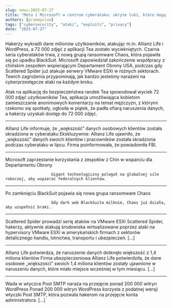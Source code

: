```yaml
---
slug: news-2025-07-27
title: "Meta i Microsoft w centrum cyberataku: ukryte luki, które mogą wykradać Twoje dane!"
authors: [przemyslvw]
tags: ["cybersecurity", "ataki", "exploits", "privacy"]
date: "2025-07-27"
---
```


Hakerzy wykradli dane milionów użytkowników, atakując m.in. Allianz Life i WordPress, a 72 000 zdjęć z aplikacji Tea zostało wyciekniętych. Czarna seria cyberataków trwa, z nową grupą ransomware Chaos, która pojawiła się po upadku BlackSuit. Microsoft zapowiedział zakończenie współpracy z chińskim zespołem wspierającym Departament Obrony USA, podczas gdy Scattered Spider już atakuje serwery VMware ESXi w różnych sektorach. Tewich zagrożenia przypominają, jak bardzo jesteśmy narażeni na cyberprzestępcze ataki na każdym kroku.

<!-- truncate -->

Atak na aplikację do bezpieczeństwa randek Tea spowodował wyciek 72 000 zdjęć użytkowników
Tea, aplikacja umożliwiająca kobietom zamieszczanie anonimowych komentarzy na temat mężczyzn, z którymi rzekomo się spotkały, ogłosiła w piątek, że padła ofiarą naruszenia danych, a hakerzy uzyskali dostęp do 72 000 zdjęć.

---
Allianz Life informuje, że „większość” danych osobowych klientów została skradziona w cyberataku
Ekskluzywnie: Allianz Life ujawniło, że „większość” danych swoich klientów i pracowników została skradziona podczas cyberataku w lipcu. Firma poinformowała, że powiadomiła FBI.

---
Microsoft zaprzestanie korzystania z zespołów z Chin w wsparciu dla Departamentu Obrony

                        Gigant technologiczny polegał na globalnej sile roboczej, aby wspierać federalnych klientów.

---
Po zamknięciu BlackSuit pojawia się nowa grupa ransomware Chaos

                        Gdy dark web BlackSuita milknie, Chaos już działa, aby uzupełnić braki.

---
Scattered Spider prowadzi serię ataków na VMware ESXi
Scattered Spider, hakerzy, aktywnie atakują środowiska wirtualizowane poprzez ataki na hypervisory VMware ESXi w amerykańskich firmach z sektorów detalicznego handlu, lotnictwa, transportu i ubezpieczeń. [...]

---
Allianz Life potwierdza, że naruszenie danych dotknęło większość z 1,4 miliona klientów
Firma ubezpieczeniowa Allianz Life potwierdziła, że dane osobowe „większości” swoich 1,4 miliona klientów zostały ujawnione w naruszeniu danych, które miało miejsce wcześniej w tym miesiącu. [...]

---
Wada w wtyczce Post SMTP naraża na przejęcie ponad 200 000 witryn WordPress
Ponad 200 000 witryn WordPress korzysta z podatnej wersji wtyczki Post SMTP, która pozwala hakerom na przejęcie konta administratora. [...]
